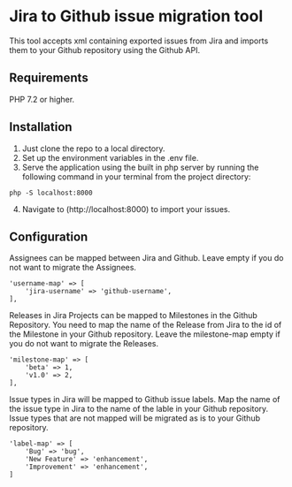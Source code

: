 # Jira to Github issue migration tool
This tool accepts xml containing exported issues from Jira and imports them to your Github repository using the Github API.

## Requirements
PHP 7.2 or higher.

## Installation
1. Just clone the repo to a local directory.
2. Set up the environment variables in the .env file.
3. Serve the application using the built in php server by running the following command in your terminal from the project directory:
```
php -S localhost:8000
```
4. Navigate to (http://localhost:8000) to import your issues.

## Configuration
Assignees can be mapped between Jira and Github. Leave empty if you do not want to migrate the Assignees.
```
'username-map' => [
    'jira-username' => 'github-username',
],
```

Releases in Jira Projects can be mapped to Milestones in the Github Repository. You need to map the name of the Release from Jira to the id of the Milestone in your Github repository. Leave the milestone-map empty if you do not want to migrate the Releases.
```
'milestone-map' => [
    'beta' => 1,
    'v1.0' => 2,
],
```

Issue types in Jira will be mapped to Github issue labels. Map the name of the issue type in Jira to the name of the lable in your Github repository. Issue types that are not mapped will be migrated as is to your Github repository.
```
'label-map' => [
    'Bug' => 'bug',
    'New Feature' => 'enhancement',
    'Improvement' => 'enhancement',
]
```